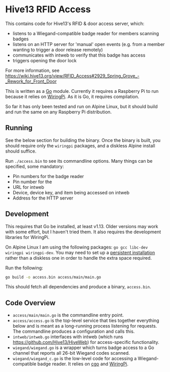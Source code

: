 Hive13 RFID Access
==================

This contains code for Hive13's RFID & door access server, which:

- listens to a Wiegand-compatible badge reader for members scanning
  badges
- listens on an HTTP server for 'manual' open events (e.g. from a
  member wanting to trigger a door release remotely)
- communicates with intweb to verify that this badge has access
- triggers opening the door lock

For more information, see
https://wiki.hive13.org/view/RFID_Access#2929_Spring_Grove_-_Rework_for_Front_Door

This is written as a [Go](https://golang.org/) module. Currently it
requires a Raspberry Pi to run because it relies on
[WiringPi](http://wiringpi.com/).  As it is Go, it requires
compilation.

So far it has only been tested and run on Alpine Linux, but it should
build and run the same on any Raspberry Pi distribution.

Running
-------

See the below section for building the binary.  Once the binary is
built, you should require only the `wiringpi` packages, and a diskless
Alpine install should suffice.

Run `./access.bin` to see its commandline options.  Many things can be
specified, some mandatory:

- Pin numbers for the badge reader
- Pin number for the 
- URL for intweb
- Device, device key, and item being accessed on intweb
- Address for the HTTP server

Development
-----------

This requires that Go be installed, at least v1.13. Older versions may
work with some effort, but I haven't tried them. It also requires the
development libraries for WiringPi.

On Alpine Linux I am using the following packages: `go gcc libc-dev
wiringpi wiringpi-dev`. You may need to set up a [persistent
installation](https://wiki.alpinelinux.org/wiki/Classic_install_or_sys_mode_on_Raspberry_Pi)
rather than a diskless one in order to handle the extra space
required.

Run the following:

```bash
go build -o access.bin access/main/main.go
```

This should fetch all dependencies and produce a binary, `access.bin`.

Code Overview
-------------

- `access/main/main.go` is the commandline entry point.
- `access/access.go` is the top-level service that ties together
  everything below and is meant as a long-running process listening
  for requests.  The commandline produces a configuration and calls
  this.
- `intweb/intweb.go` interfaces with intweb (which runs
  https://github.com/Hive13/HiveWeb) for access-specific
  functionality.
- `wiegand/wiegand.go` is a wrapper which turns badge access to a Go
  channel that reports all 26-bit Wiegand codes scanned.
- `wiegand/wiegand_c.go` is the low-level code for accessing a
  Wiegand-compatible badge reader.  It relies on
  [cgo](https://golang.org/cmd/cgo/) and
  [WiringPi](http://wiringpi.com/).
